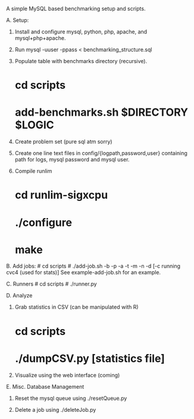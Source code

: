 A simple MySQL based benchmarking setup and scripts.

A. Setup:

1. Install and configure mysql, python, php, apache, and mysql+php+apache.

2. Run
    mysql -uuser -ppass < benchmarking_structure.sql

3. Populate table with benchmarks directory (recursive).
    # cd scripts
    # add-benchmarks.sh $DIRECTORY $LOGIC

4. Create problem set (pure sql atm sorry)

5. Create one line text files in config/{logpath,password,user} containing path for logs, mysql password and mysql user. 

6. Compile runlim
    # cd runlim-sigxcpu
    # ./configure
    # make

B. Add jobs:
    # cd scripts
    # ./add-job.sh -b <binary-path> -p <problem-set> -a <args> -t <time-limit> -m <memory-limit> -n <job-name> -d <job-description> [-c running cvc4 (used for stats)]
  See example-add-job.sh for an example.

C. Runners
    # cd scripts
    # ./runner.py <job id>

D. Analyze

1. Grab statistics in CSV (can be manipulated with R)
    # cd scripts
    # ./dumpCSV.py <Job number> [statistics file]

2. Visualize using the web interface (coming)

E. Misc. Database Management

1. Reset the mysql queue using ./resetQueue.py

2. Delete a job using ./deleteJob.py <job id>

